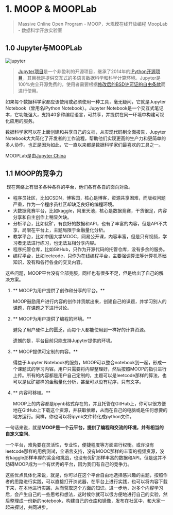 # 1. MOOP & MOOPLab

> Massive Online Open Program - MOOP，大规模在线开放编程
> MoopLab - 数据科学开放实验室

## 1.0 Jupyter与MOOPLab

![jupyter](https://jupyter.org/assets/nav_logo.svg)
> [Jupyter项目](jupyter.org)是一个非盈利的开源项目，继承了2014年的[IPython开源项目](https://ipython.org)，其目标是提供交互式的多语言数据科学和科学计算环境。Jupyter是100%完全开源免费的，使用者需要根据[修改后的BSD许可证的自由条款](https://opensource.org/licenses/BSD-3-Clause)而进行使用。

如果每个数据科学家都应该使用或必须使用一种工具，毫无疑问，它就是Jupyter Notebook（曾用名iPython Notebook）。Jupyter Notebook是一个交互式笔记本，它功能强大，支持40多种编程语言，可共享，并提供在同一环境中构建可视化应用的服务。

数据科学家可以在上面创建和共享自己的文档，从实现代码到全面报告，Jupyter Notebook大大简化了开发者的工作流程，帮助他们实现更高的生产力和更简单的多人协作。也正是因为如此，它一直以来都是数据科学家们最喜欢的工具之一。

MOOPLab是由[Jupyter China](jupyterchina.org)

## 1.1 MOOP的竞争力

​    现在网络上有很多各种各样的平台，他们各有各自的面向对象。

- 程序员社区，比如CSDN，博客园，核心是博客，资源共享困难，而版权问题严重，作为一个程序员社区却缺乏良好的编程环境。
- 大数据竞赛平台，比如kaggle，阿里天池，核心是数据竞赛，干货很足，内容分享和自主创作上稍显欠缺。
- 分析平台，比如优矿，有良好的数据和API，也有了丰富的内容，但是API不共享，局限在平台上，主题局限于金融量化分析。
- 教学平台，比如中国大学MOOC，网易公开课，内容丰富，但是只有视频，学习者无法进行练习，也无法互相分享内容。
- 程序托管仓库，比如GitHub，只作为开源代码的托管仓库，没有多余的服务。
- 编程平台，比如leetcode，只作为在线编程平台，主要强调算法等计算机基础知识，没有和各行各业的交叉内容。

​    这些问题，MOOP平台没有全部克服，同样也有很多不足，但是给出了自己的解决方案。

1. ** MOOP为用户提供了创作和分享的平台。**

    MOOP鼓励用户进行内容的创作并贡献出来，创建自己的课题，并学习别人的课题，在课题之下进行讨论。

2. ** MOOP为用户提供了编程的环境。**

    避免了用户硬件上的匮乏，而每个人都能使用到一样好的计算资源。

    遗憾的是，平台目前只能支持Jupyter提供的环境。

3. ** MOOP提供可定制的内容。**

    得益于Jupyter Notebook的服务，MOOP可以整合notebook到一起，形成一个课题式的学习内容。用户只需要将内容整理好，然后按照MOOP的指引进行上传。所有的内容都是用户自己定制的，主题可以是leetcode那样的算法，也可以是优矿那样的金融量化分析，甚至可以没有程序，只有文字。

4. ** 内容可移植。**

    MOOP上的内容都是ipynb格式存在的，并且托管在GitHub上，你可以很方便地在GitHub上下载这个资源，并获取依赖，从而在自己的电脑或是任何想要的地方运行。同样，你也可以将ipynb文件转化成python文件。

​    一句话来说，就是**MOOP是一个云平台，提供了编程和交流的环境，并有相当的自定义空间**。

​    一个平台，难免要在灵活性，专业性，便捷程度等方面进行权衡。或许没有leetcode那样的用例测试，全语言支持，没有MOOC那样的丰富的视频资源，没有kaggle那样丰厚的奖金和挑战，也没有优矿那样丰富的数据和API。但是这并不妨碍MOOP成为一个有优秀的平台，因为我们有自己的竞争力。

​    这些优点具体化来说，就是，你可以在这个平台自由地选择感兴趣的主题，按照作者的思路进行实践，可以直接打开浏览器，在平台上进行实践，也可以将内容下载下来，在本地进行实践，从而获取这个方面的知识。进一步地，对多个内容学习后，会产生自己的一些思考和想法，这时候你就可以很方便地进行自己的实验，然后整理成一份新的notebook，构建自己的仓库和镜像，发布在社区中，和大家一起来探讨，共同进步。

